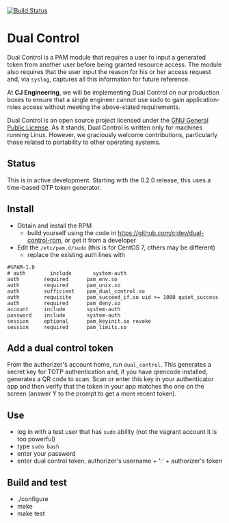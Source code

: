 
[![Build Status](https://travis-ci.org/cjdev/dual-control.svg?branch=master)](https://travis-ci.org/cjdev/dual-control)

# Dual Control

Dual Control is a PAM module that requires a user to input a generated token
from another user before being granted resource access. The module also
requires that the user input the reason for his or her access request and, via
`syslog`, captures all this information for future reference.

At **CJ Engineering**, we will be implementing Dual Control on our production
boxes to ensure that a single engineer cannot use sudo to gain
application-roles access without meeting the above-stated requirements.

Dual Control is an open source project licensed under the [GNU General Public
License](https://github.com/cjdev/dual-control/blob/master/LICENSE).  As it
stands, Dual Control is written only for machines running Linux. However, we
graciously welcome contributions, particularly those related to portability to
other operating systems.

## Status

This is in active development. Starting with the 0.2.0 release, this uses a
time-based OTP token generator.

## Install

- Obtain and install the RPM
  - build yourself using the code in https://github.com/cjdev/dual-control-rpm,
    or get it from a developer
- Edit the `/etc/pam.d/sudo`  (this is for CentOS 7, others may be different)
  - replace the existing auth lines with

```
#%PAM-1.0
# auth        include       system-auth
auth        required      pam_env.so
auth        required      pam_unix.so
auth        sufficient    pam_dual_control.so
auth        requisite     pam_succeed_if.so uid >= 1000 quiet_success
auth        required      pam_deny.so
account     include       system-auth
password    include       system-auth
session     optional      pam_keyinit.so revoke
session     required      pam_limits.so
```

## Add a dual control token

From the authorizer's account home, run `dual_control`. This generates a secret
key for TOTP authentication and, if you have qrencode installed, generates a QR
code to scan.  Scan or enter this key in your authenticator app and then verify
that the token in your app matches the one on the screen (answer Y to the
prompt to get a more recent token).

## Use

- log in with a test user that has `sudo` ability (not the vagrant account it is
  too powerful)
- type `sudo bash`
- enter your password
- enter dual control token, authorizer's username + ':' + authorizer's token

## Build and test

- ./configure
- make
- make test
